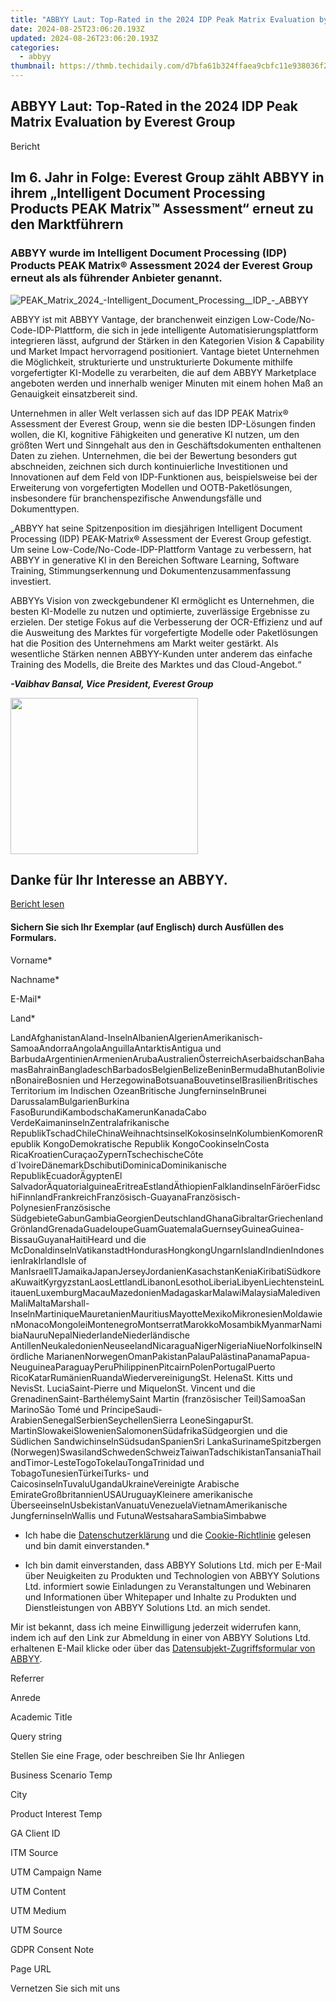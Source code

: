 ```yaml
---
title: "ABBYY Laut: Top-Rated in the 2024 IDP Peak Matrix Evaluation by Everest Group"
date: 2024-08-25T23:06:20.193Z
updated: 2024-08-26T23:06:20.193Z
categories:
  - abbyy
thumbnail: https://thmb.techidaily.com/d7bfa61b324ffaea9cbfc11e938036f2476668f1b77c7e6a5441829794f7ed33.jpg
---
```


## ABBYY Laut: Top-Rated in the 2024 IDP Peak Matrix Evaluation by Everest Group

Bericht 

## Im 6\. Jahr in Folge: Everest Group zählt ABBYY in ihrem „Intelligent Document Processing Products PEAK Matrix™ Assessment“ erneut zu den Marktführern

### ABBYY wurde im Intelligent Document Processing (IDP) Products PEAK Matrix® Assessment 2024 der Everest Group erneut als als führender Anbieter genannt. 

![PEAK_Matrix_2024_-_Intelligent_Document_Processing__IDP__-_ABBYY](https://content.abbyy.com/-/media/project/abbyy/abbyy/insights/resource-center/content-images/peak_matrix_2024_-_intelligent_document_processing__idp__-_abbyy.jpg)

ABBYY ist mit ABBYY Vantage, der branchenweit einzigen Low-Code/No-Code-IDP-Plattform, die sich in jede intelligente Automatisierungsplattform integrieren lässt, aufgrund der Stärken in den Kategorien Vision & Capability und Market Impact hervorragend positioniert. Vantage bietet Unternehmen die Möglichkeit, strukturierte und unstrukturierte Dokumente mithilfe vorgefertigter KI-Modelle zu verarbeiten, die auf dem ABBYY Marketplace angeboten werden und innerhalb weniger Minuten mit einem hohen Maß an Genauigkeit einsatzbereit sind. 

Unternehmen in aller Welt verlassen sich auf das IDP PEAK Matrix® Assessment der Everest Group, wenn sie die besten IDP-Lösungen finden wollen, die KI, kognitive Fähigkeiten und generative KI nutzen, um den größten Wert und Sinngehalt aus den in Geschäftsdokumenten enthaltenen Daten zu ziehen. Unternehmen, die bei der Bewertung besonders gut abschneiden, zeichnen sich durch kontinuierliche Investitionen und Innovationen auf dem Feld von IDP-Funktionen aus, beispielsweise bei der Erweiterung von vorgefertigten Modellen und OOTB-Paketlösungen, insbesondere für branchenspezifische Anwendungsfälle und Dokumenttypen. 

„ABBYY hat seine Spitzenposition im diesjährigen Intelligent Document Processing (IDP) PEAK-Matrix® Assessment der Everest Group gefestigt. Um seine Low-Code/No-Code-IDP-Plattform Vantage zu verbessern, hat ABBYY in generative KI in den Bereichen Software Learning, Software Training, Stimmungserkennung und Dokumentenzusammenfassung investiert. 

ABBYYs Vision von zweckgebundener KI ermöglicht es Unternehmen, die besten KI-Modelle zu nutzen und optimierte, zuverlässige Ergebnisse zu erzielen. Der stetige Fokus auf die Verbesserung der OCR-Effizienz und auf die Ausweitung des Marktes für vorgefertigte Modelle oder Paketlösungen hat die Position des Unternehmens am Markt weiter gestärkt. Als wesentliche Stärken nennen ABBYY-Kunden unter anderem das einfache Training des Modells, die Breite des Marktes und das Cloud-Angebot.“

_**\-Vaibhav Bansal, Vice President, Everest Group**_ 

<!-- affiliate ads begin -->
<a href="https://caperobbin.sjv.io/c/5597632/2006123/18460" target="_top" id="2006123"><img src="//a.impactradius-go.com/display-ad/18460-2006123" border="0" alt="" width="300" height="250"/></a><img height="0" width="0" src="https://imp.pxf.io/i/5597632/2006123/18460" style="position:absolute;visibility:hidden;" border="0" />
<!-- affiliate ads end -->
## Danke für Ihr Interesse an ABBYY. 

[Bericht lesen](https://global.abbyy.com/hubfs/documents/content/report-everest-group-idp-products-peak-matrix-assessment-2024-en.pdf "Read the report") 

#### Sichern Sie sich Ihr Exemplar (auf Englisch) durch Ausfüllen des Formulars. 

Vorname\*

Nachname\*

E-Mail\*

Land\*

LandAfghanistanAland-InselnAlbanienAlgerienAmerikanisch-SamoaAndorraAngolaAnguillaAntarktisAntigua und BarbudaArgentinienArmenienArubaAustralienÖsterreichAserbaidschanBahamasBahrainBangladeschBarbadosBelgienBelizeBeninBermudaBhutanBolivienBonaireBosnien und HerzegowinaBotsuanaBouvetinselBrasilienBritisches Territorium im Indischen OzeanBritische JungferninselnBrunei DarussalamBulgarienBurkina FasoBurundiKambodschaKamerunKanadaCabo VerdeKaimaninselnZentralafrikanische RepublikTschadChileChinaWeihnachtsinselKokosinselnKolumbienKomorenRepublik KongoDemokratische Republik KongoCookinselnCosta RicaKroatienCuraçaoZypernTschechischeCôte d\`IvoireDänemarkDschibutiDominicaDominikanische RepublikEcuadorÄgyptenEl SalvadorÄquatorialguineaEritreaEstlandÄthiopienFalklandinselnFäröerFidschiFinnlandFrankreichFranzösisch-GuayanaFranzösisch-PolynesienFranzösische SüdgebieteGabunGambiaGeorgienDeutschlandGhanaGibraltarGriechenlandGrönlandGrenadaGuadeloupeGuamGuatemalaGuernseyGuineaGuinea-BissauGuyanaHaitiHeard und die McDonaldinselnVatikanstadtHondurasHongkongUngarnIslandIndienIndonesienIrakIrlandIsle of ManIsraelITJamaikaJapanJerseyJordanienKasachstanKeniaKiribatiSüdkoreaKuwaitKyrgyzstanLaosLettlandLibanonLesothoLiberiaLibyenLiechtensteinLitauenLuxemburgMacauMazedonienMadagaskarMalawiMalaysiaMaledivenMaliMaltaMarshall-InselnMartiniqueMauretanienMauritiusMayotteMexikoMikronesienMoldawienMonacoMongoleiMontenegroMontserratMarokkoMosambikMyanmarNamibiaNauruNepalNiederlandeNiederländische AntillenNeukaledonienNeuseelandNicaraguaNigerNigeriaNiueNorfolkinselNördliche MarianenNorwegenOmanPakistanPalauPalästinaPanamaPapua-NeuguineaParaguayPeruPhilippinenPitcairnPolenPortugalPuerto RicoKatarRumänienRuandaWiedervereinigungSt. HelenaSt. Kitts und NevisSt. LuciaSaint-Pierre und MiquelonSt. Vincent und die GrenadinenSaint-BarthélemySaint Martin (französischer Teil)SamoaSan MarinoSão Tomé und PríncipeSaudi-ArabienSenegalSerbienSeychellenSierra LeoneSingapurSt. MartinSlowakeiSlowenienSalomonenSüdafrikaSüdgeorgien und die Südlichen SandwichinselnSüdsudanSpanienSri LankaSurinameSpitzbergen (Norwegen)SwasilandSchwedenSchweizTaiwanTadschikistanTansaniaThailandTimor-LesteTogoTokelauTongaTrinidad und TobagoTunesienTürkeiTurks- und CaicosinselnTuvaluUgandaUkraineVereinigte Arabische EmirateGroßbritannienUSAUruguayKleinere amerikanische ÜberseeinselnUsbekistanVanuatuVenezuelaVietnamAmerikanische JungferninselnWallis und FutunaWestsaharaSambiaSimbabwe

* Ich habe die [Datenschutzerklärung](https://tools.techidaily.com/abbyy/products/) und die [Cookie-Richtlinie](https://tools.techidaily.com/abbyy/products/) gelesen und bin damit einverstanden.\*

* Ich bin damit einverstanden, dass ABBYY Solutions Ltd. mich per E-Mail über Neuigkeiten zu Produkten und Technologien von ABBYY Solutions Ltd. informiert sowie Einladungen zu Veranstaltungen und Webinaren und Informationen über Whitepaper und Inhalte zu Produkten und Dienstleistungen von ABBYY Solutions Ltd. an mich sendet.  
    
Mir ist bekannt, dass ich meine Einwilligung jederzeit widerrufen kann, indem ich auf den Link zur Abmeldung in einer von ABBYY Solutions Ltd. erhaltenen E-Mail klicke oder über das [Datensubjekt-Zugriffsformular von ABBYY](https://tools.techidaily.com/abbyy/products/).

Referrer

Anrede

Academic Title

Query string

Stellen Sie eine Frage, oder beschreiben Sie Ihr Anliegen

Business Scenario Temp

City

Product Interest Temp

GA Client ID

ITM Source

UTM Campaign Name

UTM Content

UTM Medium

UTM Source

GDPR Consent Note

Page URL

Vernetzen Sie sich mit uns

<ins class="adsbygoogle"
     style="display:block"
     data-ad-format="autorelaxed"
     data-ad-client="ca-pub-7571918770474297"
     data-ad-slot="1223367746"></ins>



<ins class="adsbygoogle"
     style="display:block"
     data-ad-client="ca-pub-7571918770474297"
     data-ad-slot="8358498916"
     data-ad-format="auto"
     data-full-width-responsive="true"></ins>


